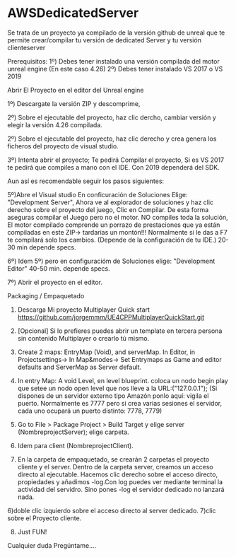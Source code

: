 # AWSDedicatedServer
Se trata de un proyecto ya compilado de la versión github de unreal que te permite crear/compilar tu versión de dedicated Server y tu versión clienteserver 

Prerequisitos:
1º) Debes tener instalado una versión compilada del motor unreal engine (En este caso 4.26) 
2º) Debes tener instalado VS 2017 o VS 2019


Abrir El Proyecto en el editor del Unreal engine

1º) Descargate la versión ZIP y descomprime,

2º) Sobre el ejecutable del proyecto, haz clic dercho, cambiar versión y elegir la versión 4.26 compilada. 

2º) Sobre el ejecutable del proyecto, haz clic derecho y crea genera los ficheros del proyecto de visual studio.

3º) Intenta abrir el proyecto; Te pedirá Compilar el proyecto, Si es VS 2017 te pedirá que compiles a mano con el IDE. Con 2019 dependerá del SDK. 

Aun así es recomendable seguir los pasos siguientes:

5º)Abre el Visual studio En conficuración de Soluciones Elige: "Development Server", Ahora ve al explorador de soluciones y haz clic derecho sobre el proyecto del juego,
Clic en Compilar. De esta forma aseguras compilar el Juego pero no el motor.
NO compiles toda la solución, El motor compilado comprende un porrazo de prestaciones que ya están compiladas en este ZIP-> tardarias un montón!!!
Normalmente si le das a F7 te compilará solo los cambios. (Depende de la configuración de tu IDE.)  20-30 min depende specs.

6º) Idem 5º) pero en configuracióm de Soluciones elige: "Development Editor"  40-50 min. depende specs.

7º) Abrir el proyecto en el editor.

Packaging / Empaquetado 

1)  Descarga Mi proyecto Multiplayer Quick start https://github.com/jorgemmm/UE4CPPMultiplayerQuickStart.git
2)  [Opcional] Si lo prefieres puedes abrir un template en tercera persona sin contenido Multiplayer o crearlo tú mismo.
3)   Create 2 maps: EntryMap (Void), and serverMap. In Editor, in Projectsettings-> In Map&modes-> Set Entrymaps as Game and editor defaults 
and ServerMap as Server default.
2) In entry Map: A void Level, en  level blueprint. coloca un nodo begin play que setee un nodo open level que nos lleve a la URL:("127.0.0.1"); 
(Si dispones de un servidor externo tipo Amazón ponlo aquí: vigila el puerto. Normalmente es 7777 pero si crea varias sesiones el servidor, 
cada uno ocupará un puerto distinto: 7778, 7779)


3)  Go to File > Package Project > Build Target y elige server (NombreprojectServer); elige carpeta. 
4)  Idem para client (NombreprojectClient).

5)  En la carpeta de empaquetado, se crearán 2 carpetas el proyecto cliente y el server.
Dentro de la carpeta server, creamos un acceso directo al ejecutable. Hacemos clic derecho
sobre el acceso directo, propiedades y añadimos -log.Con log puedes ver mediante terminal la actividad del servidro. Sino pones -log el servidor dedicado no lanzará nada. 

6)doble clic izquierdo sobre el acceso directo al server dedicado.
7)clic sobre el Proyecto cliente.

8) Just FUN!

Cualquier duda Pregúntame....


